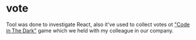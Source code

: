 # vote

Tool was done to investigate React, also it've used to collect votes ot ["Code in The Dark"](http://codeinthedark.com) game which we held with my colleague in our company.

